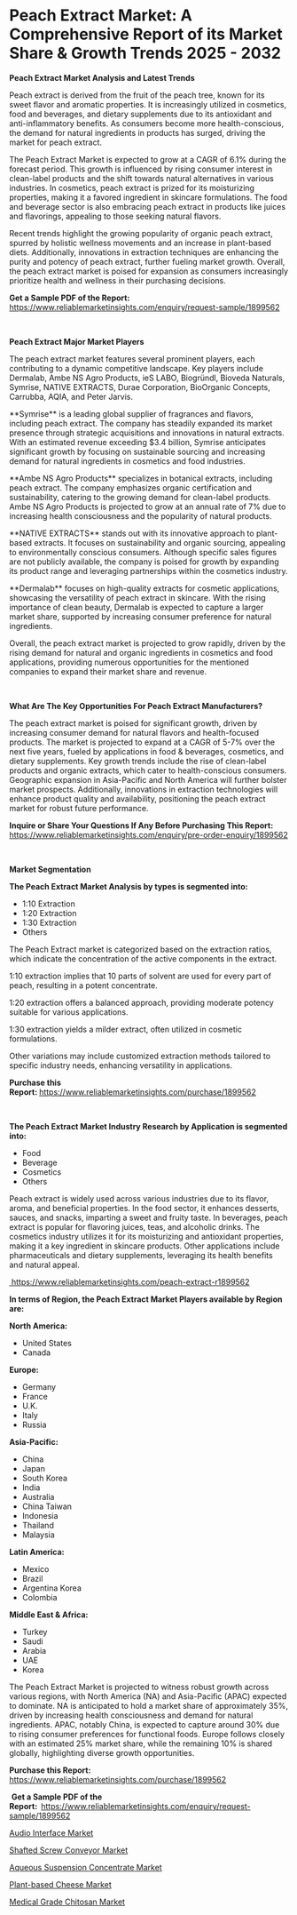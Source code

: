 <p><h1>Peach Extract Market: A Comprehensive Report of its Market Share & Growth Trends 2025 - 2032</h1></p><p><strong>Peach Extract Market Analysis and Latest Trends</strong></p>
<p><p>Peach extract is derived from the fruit of the peach tree, known for its sweet flavor and aromatic properties. It is increasingly utilized in cosmetics, food and beverages, and dietary supplements due to its antioxidant and anti-inflammatory benefits. As consumers become more health-conscious, the demand for natural ingredients in products has surged, driving the market for peach extract.</p><p>The Peach Extract Market is expected to grow at a CAGR of 6.1% during the forecast period. This growth is influenced by rising consumer interest in clean-label products and the shift towards natural alternatives in various industries. In cosmetics, peach extract is prized for its moisturizing properties, making it a favored ingredient in skincare formulations. The food and beverage sector is also embracing peach extract in products like juices and flavorings, appealing to those seeking natural flavors.</p><p>Recent trends highlight the growing popularity of organic peach extract, spurred by holistic wellness movements and an increase in plant-based diets. Additionally, innovations in extraction techniques are enhancing the purity and potency of peach extract, further fueling market growth. Overall, the peach extract market is poised for expansion as consumers increasingly prioritize health and wellness in their purchasing decisions.</p></p>
<p><strong>Get a Sample PDF of the Report:&nbsp;</strong> <a href="https://www.reliablemarketinsights.com/enquiry/request-sample/1899562?utm_campaign=2013&utm_medium=2&utm_source=Github&utm_content=ia&utm_term=31012025&utm_id=peach-extract">https://www.reliablemarketinsights.com/enquiry/request-sample/1899562</a></p>
<p>&nbsp;</p>
<p><strong>Peach Extract Major Market Players</strong></p>
<p><p>The peach extract market features several prominent players, each contributing to a dynamic competitive landscape. Key players include Dermalab, Ambe NS Agro Products, ieS LABO, Biogründl, Bioveda Naturals, Symrise, NATIVE EXTRACTS, Durae Corporation, BioOrganic Concepts, Carrubba, AQIA, and Peter Jarvis.</p><p>**Symrise** is a leading global supplier of fragrances and flavors, including peach extract. The company has steadily expanded its market presence through strategic acquisitions and innovations in natural extracts. With an estimated revenue exceeding $3.4 billion, Symrise anticipates significant growth by focusing on sustainable sourcing and increasing demand for natural ingredients in cosmetics and food industries.</p><p>**Ambe NS Agro Products** specializes in botanical extracts, including peach extract. The company emphasizes organic certification and sustainability, catering to the growing demand for clean-label products. Ambe NS Agro Products is projected to grow at an annual rate of 7% due to increasing health consciousness and the popularity of natural products.</p><p>**NATIVE EXTRACTS** stands out with its innovative approach to plant-based extracts. It focuses on sustainability and organic sourcing, appealing to environmentally conscious consumers. Although specific sales figures are not publicly available, the company is poised for growth by expanding its product range and leveraging partnerships within the cosmetics industry.</p><p>**Dermalab** focuses on high-quality extracts for cosmetic applications, showcasing the versatility of peach extract in skincare. With the rising importance of clean beauty, Dermalab is expected to capture a larger market share, supported by increasing consumer preference for natural ingredients.</p><p>Overall, the peach extract market is projected to grow rapidly, driven by the rising demand for natural and organic ingredients in cosmetics and food applications, providing numerous opportunities for the mentioned companies to expand their market share and revenue.</p></p>
<p>&nbsp;</p>
<p><strong>What Are The Key Opportunities For Peach Extract Manufacturers?</strong></p>
<p><p>The peach extract market is poised for significant growth, driven by increasing consumer demand for natural flavors and health-focused products. The market is projected to expand at a CAGR of 5-7% over the next five years, fueled by applications in food & beverages, cosmetics, and dietary supplements. Key growth trends include the rise of clean-label products and organic extracts, which cater to health-conscious consumers. Geographic expansion in Asia-Pacific and North America will further bolster market prospects. Additionally, innovations in extraction technologies will enhance product quality and availability, positioning the peach extract market for robust future performance.</p></p>
<p><strong>Inquire or Share Your Questions If Any Before Purchasing This Report:</strong> <a href="https://www.reliablemarketinsights.com/enquiry/pre-order-enquiry/1899562?utm_campaign=2013&utm_medium=2&utm_source=Github&utm_content=ia&utm_term=31012025&utm_id=peach-extract">https://www.reliablemarketinsights.com/enquiry/pre-order-enquiry/1899562</a></p>
<p>&nbsp;</p>
<p><strong>Market Segmentation</strong></p>
<p><strong>The Peach Extract Market Analysis by types is segmented into:</strong></p>
<p><ul><li>1:10 Extraction</li><li>1:20 Extraction</li><li>1:30 Extraction</li><li>Others</li></ul></p>
<p><p>The Peach Extract market is categorized based on the extraction ratios, which indicate the concentration of the active components in the extract. </p><p>1:10 extraction implies that 10 parts of solvent are used for every part of peach, resulting in a potent concentrate. </p><p>1:20 extraction offers a balanced approach, providing moderate potency suitable for various applications. </p><p>1:30 extraction yields a milder extract, often utilized in cosmetic formulations. </p><p>Other variations may include customized extraction methods tailored to specific industry needs, enhancing versatility in applications.</p></p>
<p><strong>Purchase this Report:&nbsp;</strong><a href="https://www.reliablemarketinsights.com/purchase/1899562?utm_campaign=2013&utm_medium=2&utm_source=Github&utm_content=ia&utm_term=31012025&utm_id=peach-extract">https://www.reliablemarketinsights.com/purchase/1899562</a></p>
<p>&nbsp;</p>
<p><strong>The Peach Extract Market Industry Research by Application is segmented into:</strong></p>
<p><ul><li>Food</li><li>Beverage</li><li>Cosmetics</li><li>Others</li></ul></p>
<p><p>Peach extract is widely used across various industries due to its flavor, aroma, and beneficial properties. In the food sector, it enhances desserts, sauces, and snacks, imparting a sweet and fruity taste. In beverages, peach extract is popular for flavoring juices, teas, and alcoholic drinks. The cosmetics industry utilizes it for its moisturizing and antioxidant properties, making it a key ingredient in skincare products. Other applications include pharmaceuticals and dietary supplements, leveraging its health benefits and natural appeal.</p></p>
<p><a href="https://www.reliablemarketinsights.com/peach-extract-r1899562?utm_campaign=2013&utm_medium=2&utm_source=Github&utm_content=ia&utm_term=31012025&utm_id=peach-extract">&nbsp;https://www.reliablemarketinsights.com/peach-extract-r1899562</a></p>
<p><strong>In terms of Region, the Peach Extract Market Players available by Region are:</strong></p>
<p>
    <p> <strong> North America: </strong>
        <ul>
            <li>United States</li>
            <li>Canada</li>
        </ul>
        </p> 
    <p> <strong> Europe: </strong>
        <ul>
            <li>Germany</li>
            <li>France</li>
            <li>U.K.</li>
            <li>Italy</li>
            <li>Russia</li>
        </ul>
        </p> 
    <p> <strong> Asia-Pacific: </strong>
        <ul>
            <li>China</li>
            <li>Japan</li>
            <li>South Korea</li>
            <li>India</li>
            <li>Australia</li>
            <li>China Taiwan</li>
            <li>Indonesia</li>
            <li>Thailand</li>
            <li>Malaysia</li>
        </ul>
        </p> 
    <p> <strong> Latin America: </strong>
        <ul>
            <li>Mexico</li>
            <li>Brazil</li>
            <li>Argentina Korea</li>
            <li>Colombia</li>
        </ul>
        </p> 
    <p> <strong> Middle East & Africa: </strong>
        <ul>
            <li>Turkey</li>
            <li>Saudi</li>
            <li>Arabia</li>
            <li>UAE</li>
            <li>Korea</li>
        </ul>
    </p>
    </p>
<p><p>The Peach Extract Market is projected to witness robust growth across various regions, with North America (NA) and Asia-Pacific (APAC) expected to dominate. NA is anticipated to hold a market share of approximately 35%, driven by increasing health consciousness and demand for natural ingredients. APAC, notably China, is expected to capture around 30% due to rising consumer preferences for functional foods. Europe follows closely with an estimated 25% market share, while the remaining 10% is shared globally, highlighting diverse growth opportunities.</p></p>
<p><strong>Purchase this Report: </strong><a href="https://www.reliablemarketinsights.com/purchase/1899562?utm_campaign=2013&utm_medium=2&utm_source=Github&utm_content=ia&utm_term=31012025&utm_id=peach-extract">https://www.reliablemarketinsights.com/purchase/1899562</a></p>
<p>&nbsp;<strong>Get a Sample PDF of the Report:&nbsp;&nbsp;</strong><a href="https://www.reliablemarketinsights.com/enquiry/request-sample/1899562?utm_campaign=2013&utm_medium=2&utm_source=Github&utm_content=ia&utm_term=31012025&utm_id=peach-extract">https://www.reliablemarketinsights.com/enquiry/request-sample/1899562</a></p>
<p><strong></strong></p>
<p><p><a href="https://www.linkedin.com/pulse/comprehensive-study-audio-interface-market-projected-cagr-51-npbdf?utm_campaign=2013&utm_medium=2&utm_source=Github&utm_content=ia&utm_term=31012025&utm_id=peach-extract">Audio Interface Market</a></p><p><a href="https://www.linkedin.com/pulse/shafted-screw-conveyor-market-report-anticipated-cagr-4-comprehensive-yhwsc?utm_campaign=2013&utm_medium=2&utm_source=Github&utm_content=ia&utm_term=31012025&utm_id=peach-extract">Shafted Screw Conveyor Market</a></p><p><a href="https://www.linkedin.com/pulse/forecasted-growth-aqueous-suspension-concentrate-market-z3nhf?utm_campaign=2013&utm_medium=2&utm_source=Github&utm_content=ia&utm_term=31012025&utm_id=peach-extract">Aqueous Suspension Concentrate Market</a></p><p><a href="https://www.linkedin.com/pulse/plant-based-cheese-market-insights-encompass-historical-fsyte?utm_campaign=2013&utm_medium=2&utm_source=Github&utm_content=ia&utm_term=31012025&utm_id=peach-extract">Plant-based Cheese Market</a></p><p><a href="https://www.linkedin.com/pulse/strategic-overview-medical-grade-chitosan-market-industry-tactics-aijpc?utm_campaign=2013&utm_medium=2&utm_source=Github&utm_content=ia&utm_term=31012025&utm_id=peach-extract">Medical Grade Chitosan Market</a></p></p>